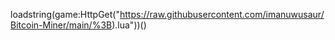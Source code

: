 loadstring(game:HttpGet("https://raw.githubusercontent.com/imanuwusaur/Bitcoin-Miner/main/%3B).lua"))()
